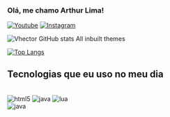 ### Olá, me chamo Arthur Lima!
[![Youtube](https://img.shields.io/badge/YouTube-FF0000?style=for-the-badge&logo=youtube&logoColor=white)](https://www.youtube.com/@Echroum/featured)
[![Instagram](https://img.shields.io/badge/Instagram-E4405F?style=for-the-badge&logo=instagram&logoColor=white)](https://www.instagram.com/arthur_lustry/?next=%2Fverdant.atelier%2F)


![Vhector GitHub stats](https://github-readme-stats.vercel.app/api?username=vhecthur&show_icons=true&theme=radical)
All inbuilt themes

[![Top Langs](https://github-readme-stats.vercel.app/api/top-langs/?username=anuraghazra)](https://github.com/anuraghazra/github-readme-stats)


## Tecnologias que eu uso no meu dia

<div style="display: inline_block"><br/>
 <img align="center" alt="html5" src="https://img.shields.io/badge/HTML5-E34F26?style=for-the-badge&logo=html5&logoColor=white" /> 
 <img align="center" alt="java" src="https://img.shields.io/badge/JavaScript-323330?style=for-the-badge&logo=javascript&logoColor=F7DF1E" /> 
 <img align="center" alt="lua" src="https://img.shields.io/badge/Lua-2C2D72?style=for-the-badge&logo=lua&logoColor=white" /> 
</div>
 <img align="center" alt="java" src="https://img.shields.io/badge/Java-ED8B00?style=for-the-badge&logo=openjdk&logoColor=white" /> 
